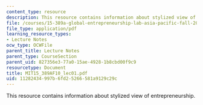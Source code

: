 ```yaml
---
content_type: resource
description: This resource contains information about stylized view of entrepreneurship.
file: /courses/15-389a-global-entrepreneurship-lab-asia-pacific-fall-2010/11282434997b6fd25266581a9129c29c_MIT15_389AF10_lec01.pdf
file_type: application/pdf
learning_resource_types:
- Lecture Notes
ocw_type: OCWFile
parent_title: Lecture Notes
parent_type: CourseSection
parent_uid: 827356e3-77a0-15ae-4928-1b8cbd00f9c9
resourcetype: Document
title: MIT15_389AF10_lec01.pdf
uid: 11282434-997b-6fd2-5266-581a9129c29c
---
```

This resource contains information about stylized view of entrepreneurship.

